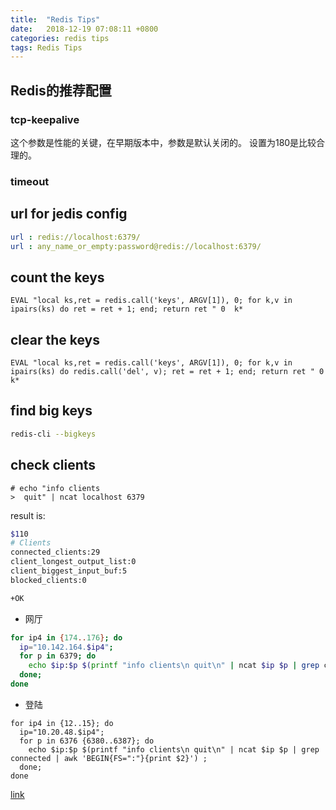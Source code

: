 ```yaml
---
title:  "Redis Tips"
date:   2018-12-19 07:08:11 +0800
categories: redis tips
tags: Redis Tips
---
```


## Redis的推荐配置

### tcp-keepalive 
这个参数是性能的关键，在早期版本中，参数是默认关闭的。
设置为180是比较合理的。

### timeout



## url for jedis config
``` yml
url : redis://localhost:6379/
url : any_name_or_empty:password@redis://localhost:6379/
```


## count the keys
```
EVAL "local ks,ret = redis.call('keys', ARGV[1]), 0; for k,v in ipairs(ks) do ret = ret + 1; end; return ret " 0  k*
```


## clear the keys
```
EVAL "local ks,ret = redis.call('keys', ARGV[1]), 0; for k,v in ipairs(ks) do redis.call('del', v); ret = ret + 1; end; return ret " 0  k*
```

## find big keys
```bash
redis-cli --bigkeys
```


## check clients
```
# echo "info clients
>  quit" | ncat localhost 6379
```
result is:
```bash
$110
# Clients
connected_clients:29
client_longest_output_list:0
client_biggest_input_buf:5
blocked_clients:0

+OK
```

+ 网厅

```bash
for ip4 in {174..176}; do
  ip="10.142.164.$ip4";
  for p in 6379; do
    echo $ip:$p $(printf "info clients\n quit\n" | ncat $ip $p | grep connected | awk 'BEGIN{FS=":"}{print $2}') ;
  done;
done
```
+ 登陆

```
for ip4 in {12..15}; do
  ip="10.20.48.$ip4";
  for p in 6376 {6380..6387}; do
    echo $ip:$p $(printf "info clients\n quit\n" | ncat $ip $p | grep connected | awk 'BEGIN{FS=":"}{print $2}') ;
  done;
done
```
[link](#count-the-keys)
